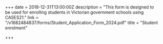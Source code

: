 +++
date = 2018-12-31T13:00:00Z
description = "This form is designed to be used for enrolling students in Victorian government schools using CASES21."
link = "/v1682484837/forms/Student_Application_Form_2024.pdf"
title = "Student enrolment"

+++
